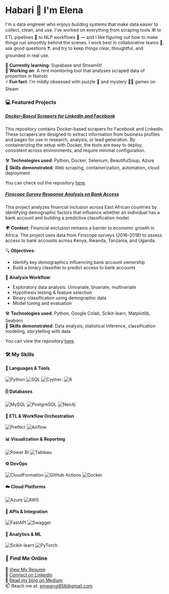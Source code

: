 # Habari 👋 I'm Elena

I'm a data engineer who enjoys building systems that make data easier to collect, clean, and use. I’ve worked on everything from scraping tools 🕸️ to ETL pipelines 🚰 to NLP workflows 🧠 — and I like figuring out how to make things run smoothly behind the scenes. I work best in collaborative teams 🤝, ask good questions ❓, and try to keep things clear, thoughtful, and grounded in real use.

🌱 **Currently learning**: Supabase and Streamlit!  
🔭 **Working on**: A rent monitoring tool that analyses scraped data of properties in Nairobi  
⚡ **Fun fact**: I’m mildly obsessed with puzzle 🧩 and mystery 🕵️‍♀️ games on Steam

### 💻 Featured Projects

##### [Docker-Based Scrapers for LinkedIn and Facebook](https://github.com/EllieMwangi/social_media_scrapers)

This repository contains Docker-based scrapers for Facebook and LinkedIn. These scrapers are designed to extract information from business profiles and pages for use in research, analysis, or lead generation. By containerizing the setup with Docker, the tools are easy to deploy, consistent across environments, and require minimal configuration.

🛠️ **Technologies used**: Python, Docker, Selenium, BeautifulSoup, Azure  
🎯 **Skills demonstrated**: Web scraping, containerization, automation, cloud deployment

You can check out the repository [here](https://github.com/EllieMwangi/social_media_scrapers).
##### [Finscope Survey Response Analysis on Bank Access](https://github.com/EllieMwangi/Bank-Access-Analysis)

This project analyzes financial inclusion across East African countries by identifying demographic factors that influence whether an individual has a bank account and building a predictive classification model.

🌍 **Context**: Financial exclusion remains a barrier to economic growth in Africa. The project uses data from Finscope surveys (2016–2018) to assess access to bank accounts across Kenya, Rwanda, Tanzania, and Uganda.

🔍 **Objectives**:
- Identify key demographics influencing bank account ownership  
- Build a binary classifier to predict access to bank accounts

🧪 **Analysis Workflow**:
- Exploratory data analysis: Univariate, bivariate, multivariate  
- Hypothesis testing & feature selection  
- Binary classification using demographic data  
- Model tuning and evaluation

🛠️ **Technologies used**: Python, Google Colab, Scikit-learn, Matplotlib, Seaborn  
🎯 **Skills demonstrated**: Data analysis, statistical inference, classification modeling, storytelling with data

You can view the repository [here](https://github.com/EllieMwangi/Bank-Access-Analysis).



### 🛠️ My Skills

#### 🧪 Languages & Tools  
![Python](https://img.shields.io/badge/-Python-3776AB?style=flat-square&logo=python&logoColor=white) ![SQL](https://img.shields.io/badge/-SQL-4479A1?style=flat-square&logo=mysql&logoColor=white) ![Cypher](https://img.shields.io/badge/-Cypher-000000?style=flat-square&logo=neo4j&logoColor=white). ![R](https://img.shields.io/badge/-R-276DC3?style=flat-square&logo=r&logoColor=white)

#### 🗄️ Databases  
![MySQL](https://img.shields.io/badge/-MySQL-005C84?style=flat-square&logo=mysql&logoColor=white) ![PostgreSQL](https://img.shields.io/badge/-PostgreSQL-336791?style=flat-square&logo=postgresql&logoColor=white) ![Neo4j](https://img.shields.io/badge/-Neo4j-008CC1?style=flat-square&logo=neo4j&logoColor=white)

#### 🔄 ETL & Workflow Orchestration  
![Prefect](https://img.shields.io/badge/-Prefect-212121?style=flat-square&logo=prefect&logoColor=white) ![Airflow](https://img.shields.io/badge/-Airflow-017CEE?style=flat-square&logo=apache-airflow&logoColor=white)

#### 📊 Visualization & Reporting  
![Power BI](https://img.shields.io/badge/-Power%20BI-F2C811?style=flat-square&logo=power-bi&logoColor=black) ![Tableau](https://img.shields.io/badge/-Tableau-E97627?style=flat-square&logo=tableau&logoColor=white)

#### ⚙️ DevOps  
![CloudFormation](https://img.shields.io/badge/-CloudFormation-3B3B3B?style=flat-square&logo=aws&logoColor=white) ![GitHub Actions](https://img.shields.io/badge/-GitHub%20Actions-2088FF?style=flat-square&logo=github-actions&logoColor=white) ![Docker](https://img.shields.io/badge/-Docker-2496ED?style=flat-square&logo=docker&logoColor=white)

#### ☁️ Cloud Platforms  
![Azure](https://img.shields.io/badge/-Azure-0078D4?style=flat-square&logo=microsoftazure&logoColor=white) ![AWS](https://img.shields.io/badge/-AWS-232F3E?style=flat-square&logo=amazon-aws&logoColor=white)

#### 🔌 APIs & Integration  
![FastAPI](https://img.shields.io/badge/-FastAPI-009688?style=flat-square&logo=fastapi&logoColor=white) ![Swagger](https://img.shields.io/badge/-Swagger-85EA2D?style=flat-square&logo=swagger&logoColor=black)

#### 🧠 Analytics & ML  
![Scikit-learn](https://img.shields.io/badge/-Scikit--learn-F7931E?style=flat-square&logo=scikit-learn&logoColor=white) ![PyTorch](https://img.shields.io/badge/-PyTorch-EE4C2C?style=flat-square&logo=pytorch&logoColor=white)

### 🔗 Find Me Online

📄 [View My Resume](https://drive.google.com/file/d/1m5gN8rxfH5Q-ShDEv1dqzAFspO8QQvTJ/view?usp=sharing)  
💼 [Connect on LinkedIn](https://www.linkedin.com/in/elena-mwangi/)  
📝 [Read my blog on Medium](https://medium.com/@emwangi856)  
📫 Reach me at: emwangi856@gmail.com 

